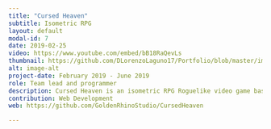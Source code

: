 ```yaml
---
title: "Cursed Heaven"
subtitle: Isometric RPG
layout: default
modal-id: 7
date: 2019-02-25
video: https://www.youtube.com/embed/bB18RaQevLs
thumbnail: https://github.com/DLorenzoLaguno17/Portfolio/blob/master/img/portfolio/CursedHeaven.gif?raw=true
alt: image-alt
project-date: February 2019 - June 2019
role: Team lead and programmer
description: Cursed Heaven is an isometric RPG Roguelike video game based in Final Fantasy Tactics that was developed in C++ by seven students in second course. In it you have two different characters with their own abilities that must overcome all sorts of enemies and two bosses, one for each level, in order to beat the game. There is also a shop in each level where you can buy health potions or improve your character's statistics.
contribution: Web Development
web: https://github.com/GoldenRhinoStudio/CursedHeaven

---
```

